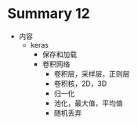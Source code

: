 # Summary 12

* 内容
    * keras
        * 保存和加载
        * 卷积网络
            * 卷积层，采样层，正则层
            * 卷积核，2D，3D
            * 归一化
            * 池化，最大值，平均值
            * 随机丢弃
